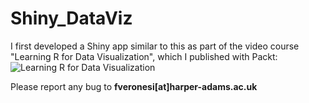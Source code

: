 # Shiny_DataViz

I first developed a Shiny app similar to this as part of the video course "Learning R for Data Visualization", which I published with Packt:
![Learning R for Data Visualization](https://d1ldz4te4covpm.cloudfront.net/sites/default/files/imagecache/ppv4_main_book_cover/bookretailers/9781785882890.jpg)

Please report any bug to **fveronesi[at]harper-adams.ac.uk**
